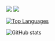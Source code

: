 [<img src="https://img.shields.io/badge/github-%2312100E.svg?&style=for-the-badge&logo=github&logoColor=white" />](https://github.com/rajatjacob) [<img src="https://img.shields.io/badge/linkedin-%230077B5.svg?&style=for-the-badge&logo=linkedin&logoColor=white" />](https://www.linkedin.com/in/rajat-jacob/)

[![Top Languages](https://github-readme-stats.vercel.app/api/top-langs/?username=rajatjacob&layout=compact&line_height=20&width=1000)](https://github.com/rajatjacob/github-readme-stats)

![GitHub stats](https://github-readme-stats.vercel.app/api?username=rajatjacob&count_private=true)

